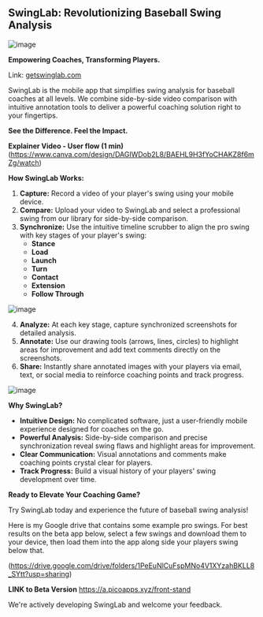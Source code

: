 ## SwingLab: Revolutionizing Baseball Swing Analysis

![image](https://github.com/mattrob333/Projects_Expanded/assets/31228129/9a5cfedd-26ce-4e54-a92e-59eb87151e0e)


**Empowering Coaches, Transforming Players.** 

Link: [getswinglab.com](https://www.getswinglab.com/)

SwingLab is the mobile app that simplifies swing analysis for baseball coaches at all levels.  We combine side-by-side video comparison with intuitive annotation tools to deliver a powerful coaching solution right to your fingertips.
<br>


**See the Difference.  Feel the Impact.**

**Explainer Video - User flow (1 min)**
(https://www.canva.com/design/DAGIWDob2L8/BAEHL9H3fYoCHAKZ8f6mZg/watch)
<br>




**How SwingLab Works:**

1. **Capture:**  Record a video of your player's swing using your mobile device. 
2. **Compare:** Upload your video to SwingLab and select a professional swing from our library for side-by-side comparison.
3. **Synchronize:** Use the intuitive timeline scrubber to align the pro swing with key stages of your player's swing:
    * **Stance**
    * **Load**
    * **Launch**
    * **Turn**
    * **Contact**
    * **Extension**
    * **Follow Through**
  
![image](https://github.com/mattrob333/Projects_Expanded/assets/31228129/c79b5c8c-b5f4-4a05-8f20-bea78c8e6ae6)

4. **Analyze:** At each key stage, capture synchronized screenshots for detailed analysis. 
5. **Annotate:**  Use our drawing tools (arrows, lines, circles) to highlight areas for improvement and add text comments directly on the screenshots.
6. **Share:**  Instantly share annotated images with your players via email, text, or social media to reinforce coaching points and track progress.

![image](https://github.com/mattrob333/Projects_Expanded/assets/31228129/e818c6e5-b9c1-4a27-be8c-217343bd758a)

**Why SwingLab?**

* **Intuitive Design:** No complicated software, just a user-friendly mobile experience designed for coaches on the go.
* **Powerful Analysis:** Side-by-side comparison and precise synchronization reveal swing flaws and highlight areas for improvement. 
* **Clear Communication:** Visual annotations and comments make coaching points crystal clear for players.
* **Track Progress:**  Build a visual history of your players' swing development over time. 

**Ready to Elevate Your Coaching Game?**

Try SwingLab today and experience the future of baseball swing analysis!

Here is my Google drive that contains some example pro swings. For best results on the beta app below, select a few swings and download them to your device, then load them into the app along side your players swing below that. 

(https://drive.google.com/drive/folders/1PeEuNlCuFspMNo4V1XYzahBKLL8_SYtt?usp=sharing)


**LINK to Beta Version**
https://a.picoapps.xyz/front-stand



We're actively developing SwingLab and welcome your feedback.  


